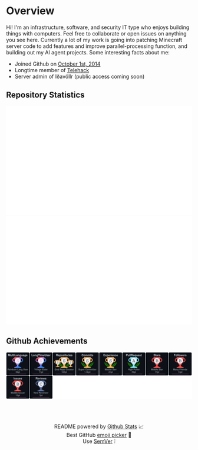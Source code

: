 # Overview
Hi! I'm an infrastructure, software, and security IT type who enjoys building things with computers. Feel free to collaborate or open issues on anything you see here. Currently a lot of my work is going into patching Minecraft server code to add features and improve parallel-processing function, and building out my AI agent projects. Some interesting facts about me:
- Joined Github on [October 1st, 2014](https://en.wikipedia.org/wiki/October_1)
- Longtime member of [Telehack](https://telehack.com/u/ifiht)
- Server admin of Iðavöllr (public access coming soon)

## Repository Statistics
<div align="center">
  <img src="https://github.com/Ifiht/github-stats/blob/master/generated/overview.svg#gh-dark-mode-only" alt="stats" />
  <img src="https://github.com/Ifiht/github-stats/blob/master/generated/languages.svg#gh-dark-mode-only" alt="languages" />
</div>

## Github Achievements
<p></p>
<p></p>
<div align="center">
  <a href="https://github.com/ryo-ma/github-profile-trophy">
    <img src="https://github.com/Ifiht/github-stats/blob/master/generated/trophies.svg#gh-dark-mode-only" alt="trophy" />
  </a>
</div>

<br/><br/>
<div align="center">  
    
README powered by [Github Stats](https://github.com/Ifiht/github-stats) :chart_with_upwards_trend:  
Best GitHub [emoji picker](https://github-emoji-picker.rickstaa.dev/) :peacock:  
Use [SemVer](https://semver.org/) ❕
  
</div>  

<!--
**Ifiht/ifiht** is a ✨ _special_ ✨ repository because its `README.md` (this file) appears on your GitHub profile.

Here are some ideas to get you started:

- 🔭 I’m currently working on ...
- 📚 I’m currently learning ...
- 👯 I’m looking to collaborate on ...
- 🤔 I’m looking for help with ...
- 💬 Ask me about ...
- 📫 How to reach me: ...
- 😄 Pronouns: ...
- ⚡ Fun fact: ...
-->
